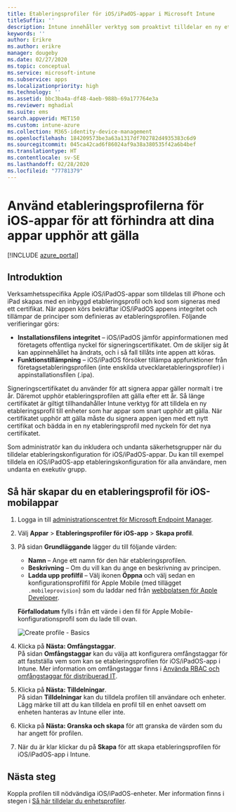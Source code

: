 ```yaml
---
title: Etableringsprofiler för iOS/iPadOS-appar i Microsoft Intune
titleSuffix: ''
description: Intune innehåller verktyg som proaktivt tilldelar en ny etableringsprofil till enheter som har appar som snart upphör att gälla.
keywords: ''
author: Erikre
ms.author: erikre
manager: dougeby
ms.date: 02/27/2020
ms.topic: conceptual
ms.service: microsoft-intune
ms.subservice: apps
ms.localizationpriority: high
ms.technology: ''
ms.assetid: bbc3ba4a-df48-4aeb-988b-69a177764e3a
ms.reviewer: mghadial
ms.suite: ems
search.appverid: MET150
ms.custom: intune-azure
ms.collection: M365-identity-device-management
ms.openlocfilehash: 184209573be3a63a1317df702782d4935383c6d9
ms.sourcegitcommit: 045ca42cad6f86024af9a38a380535f42a6b4bef
ms.translationtype: HT
ms.contentlocale: sv-SE
ms.lasthandoff: 02/28/2020
ms.locfileid: "77781379"
---
```

# <a name="use-ios-app-provisioning-profiles-to-prevent-your-apps-from-expiring"></a>Använd etableringsprofilerna för iOS-appar för att förhindra att dina appar upphör att gälla

[!INCLUDE [azure_portal](../includes/azure_portal.md)]

## <a name="introduction"></a>Introduktion

Verksamhetsspecifika Apple iOS/iPadOS-appar som tilldelas till iPhone och iPad skapas med en inbyggd etableringsprofil och kod som signeras med ett certifikat. När appen körs bekräftar iOS/iPadOS appens integritet och tillämpar de principer som definieras av etableringsprofilen. Följande verifieringar görs:

- **Installationsfilens integritet** – iOS/iPadOS jämför appinformationen med företagets offentliga nyckel för signeringscertifikatet. Om de skiljer sig åt kan appinnehållet ha ändrats, och i så fall tillåts inte appen att köras.
- **Funktionstillämpning** – iOS/iPadOS försöker tillämpa appfunktioner från företagsetableringsprofilen (inte enskilda utvecklaretableringsprofiler) i appinstallationsfilen (.ipa).


Signeringscertifikatet du använder för att signera appar gäller normalt i tre år. Däremot upphör etableringsprofilen att gälla efter ett år. Så länge certifikatet är giltigt tillhandahåller Intune verktyg för att tilldela en ny etableringsprofil till enheter som har appar som snart upphör att gälla.
När certifikatet upphör att gälla måste du signera appen igen med ett nytt certifikat och bädda in en ny etableringsprofil med nyckeln för det nya certifikatet.

Som administratör kan du inkludera och undanta säkerhetsgrupper när du tilldelar etableringskonfiguration för iOS/iPadOS-appar. Du kan till exempel tilldela en iOS/iPadOS-app etableringskonfiguration för alla användare, men undanta en exekutiv grupp.

## <a name="how-to-create-an-ios-mobile-app-provisioning-profile"></a>Så här skapar du en etableringsprofil för iOS-mobilappar

1. Logga in till [administrationscentret för Microsoft Endpoint Manager](https://go.microsoft.com/fwlink/?linkid=2109431).
2. Välj **Appar** > **Etableringsprofiler för iOS-app**  > **Skapa profil**.
3. På sidan **Grundläggande** lägger du till följande värden:
    - **Namn** – Ange ett namn för den här etableringsprofilen.
    - **Beskrivning** – Om du vill kan du ange en beskrivning av principen.
    - **Ladda upp profilfil** – Välj ikonen **Öppna** och välj sedan en konfigurationsprofilfil för Apple Mobile (med tillägget `.mobileprovision`) som du laddar ned från [webbplatsen för Apple Developer](https://developer.apple.com/).

   **Förfallodatum** fylls i från ett värde i den fil för Apple Mobile-konfigurationsprofil som du lade till ovan.<br>

   <img alt="Create profile - Basics" src="~/apps/media/app-provisioning-profile-ios/app-provisioning-profile-ios-01.png">

4. Klicka på **Nästa: Omfångstaggar**.<br>
   På sidan **Omfångstaggar** kan du välja att konfigurera omfångstaggar för att fastställa vem som kan se etableringsprofilen för iOS/iPadOS-app i Intune. Mer information om omfångstaggar finns i [Använda RBAC och omfångstaggar för distribuerad IT](../fundamentals/scope-tags.md).
5. Klicka på **Nästa: Tilldelningar**.<br>
   På sidan **Tilldelningar** kan du tilldela profilen till användare och enheter. Lägg märke till att du kan tilldela en profil till en enhet oavsett om enheten hanteras av Intune eller inte.
6. Klicka på **Nästa: Granska och skapa** för att granska de värden som du har angett för profilen.
7. När du är klar klickar du på **Skapa** för att skapa etableringsprofilen för iOS/iPadOS-app i Intune. 

## <a name="next-steps"></a>Nästa steg

Koppla profilen till nödvändiga iOS/iPadOS-enheter. Mer information finns i stegen i [Så här tilldelar du enhetsprofiler](../device-profile-assign.md).
